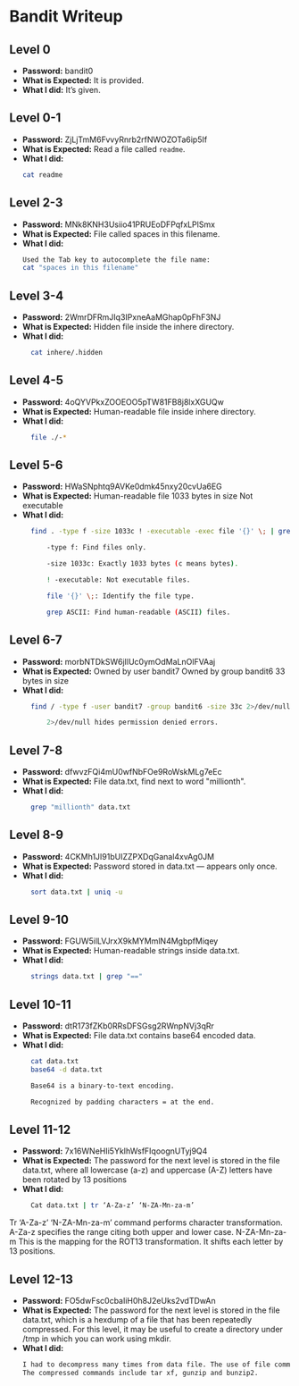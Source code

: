 # Bandit Writeup

## Level 0 
- **Password:** bandit0
- **What is Expected:** It is provided.
- **What I did:** It’s given.

## Level 0-1
- **Password:** ZjLjTmM6FvvyRnrb2rfNWOZOTa6ip5If
- **What is Expected:** Read a file called `readme`.
- **What I did:** 
  ```bash
  cat readme

## Level 2-3
- **Password:** MNk8KNH3Usiio41PRUEoDFPqfxLPlSmx
- **What is Expected:** File called spaces in this filename.
- **What I did:** 
  ```bash
  Used the Tab key to autocomplete the file name:
  cat "spaces in this filename"

## Level 3-4
- **Password:** 2WmrDFRmJIq3IPxneAaMGhap0pFhF3NJ
- **What is Expected:** Hidden file inside the inhere directory.
- **What I did:** 
  ```bash
    cat inhere/.hidden

## Level 4-5
- **Password:** 4oQYVPkxZOOEOO5pTW81FB8j8lxXGUQw
- **What is Expected:** Human-readable file inside inhere directory.
- **What I did:** 
  ```bash
    file ./-*

## Level 5-6
- **Password:** HWaSNphtq9AVKe0dmk45nxy20cvUa6EG
- **What is Expected:**
        Human-readable file
        1033 bytes in size
        Not executable
- **What I did:** 
  ```bash
    find . -type f -size 1033c ! -executable -exec file '{}' \; | grep ASCII

        -type f: Find files only.

        -size 1033c: Exactly 1033 bytes (c means bytes).

        ! -executable: Not executable files.

        file '{}' \;: Identify the file type.

        grep ASCII: Find human-readable (ASCII) files.

## Level 6-7
- **Password:** morbNTDkSW6jIlUc0ymOdMaLnOlFVAaj
- **What is Expected:**
        Owned by user bandit7
        Owned by group bandit6
        33 bytes in size
- **What I did:** 
  ```bash
    find / -type f -user bandit7 -group bandit6 -size 33c 2>/dev/null

        2>/dev/null hides permission denied errors.

## Level 7-8
- **Password:** dfwvzFQi4mU0wfNbFOe9RoWskMLg7eEc
- **What is Expected:** File data.txt, find next to word "millionth".
- **What I did:** 
  ```bash
    grep "millionth" data.txt

## Level 8-9
- **Password:** 4CKMh1JI91bUIZZPXDqGanal4xvAg0JM
- **What is Expected:** Password stored in data.txt — appears only once.
- **What I did:** 
  ```bash
    sort data.txt | uniq -u

## Level 9-10
- **Password:** FGUW5ilLVJrxX9kMYMmlN4MgbpfMiqey
- **What is Expected:** Human-readable strings inside data.txt.
- **What I did:** 
  ```bash
    strings data.txt | grep "=="

## Level 10-11
- **Password:** dtR173fZKb0RRsDFSGsg2RWnpNVj3qRr
- **What is Expected:** File data.txt contains base64 encoded data.
- **What I did:** 
  ```bash
    cat data.txt
    base64 -d data.txt

    Base64 is a binary-to-text encoding.

    Recognized by padding characters = at the end.

## Level 11-12
- **Password:** 7x16WNeHIi5YkIhWsfFIqoognUTyj9Q4
- **What is Expected:** The password for the next level is stored in the file data.txt, where all lowercase (a-z) and uppercase (A-Z) letters have been rotated by 13 positions
- **What I did:** 
  ```bash
    Cat data.txt | tr ‘A-Za-z’ ‘N-ZA-Mn-za-m’
Tr ‘A-Za-z’ ‘N-ZA-Mn-za-m’ command performs character transformation. 
A-Za-z specifies the range citing both upper and lower case.
N-ZA-Mn-za-m This is the mapping for the ROT13 transformation. It shifts each letter by 13 positions.

## Level 12-13
- **Password:** FO5dwFsc0cbaIiH0h8J2eUks2vdTDwAn
- **What is Expected:** The password for the next level is stored in the file data.txt, which is a hexdump of a file that has been repeatedly compressed. For this level, it may be useful to create a directory under /tmp in which you can work using mkdir.
- **What I did:** 
  ```bash
  I had to decompress many times from data file. The use of file command to Identify the type of data stored in the file. 
  The compressed commands include tar xf, gunzip and bunzip2. 